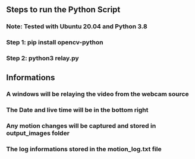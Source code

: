 ## Steps to run the Python Script

### Note: Tested with Ubuntu 20.04 and Python 3.8

### Step 1: pip install opencv-python

### Step 2: python3 relay.py


## Informations

### A windows will be relaying the video from the webcam source

### The Date and live time will be in the bottom right

### Any motion changes will be captured and stored in output_images folder

### The log informations stored in the motion_log.txt file


